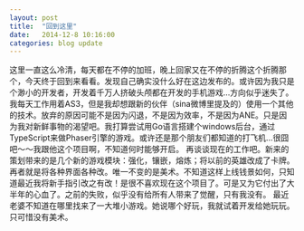 ```yaml
---
layout: post
title:  "回到这里"
date:   2014-12-8 10:16:00
categories: blog update
---
```

这里一直这么冷清，每天都在不停的加班，晚上回家又在不停的折腾这个折腾那个，今天终于回到来看看。发现自己确实没什么好在这边发布的。或许因为我只是个渺小的开发者，开发着千万人挤破头颅都在开发的手机游戏...方向似乎迷失了。
我每天工作用着AS3，但是我却想跟新的伙伴（sina微博里提及的）使用一个其他的技术。放弃的原因可能不是因为闪退，不是因为效率，不是因为ANE。只是因为我对新鲜事物的渴望吧。我打算尝试用Go语言搭建个windows后台，通过TypeScript来做Phaser引擎的游戏。或许还是那个朋友们都知道的打飞机...很囧吧～～我跟他这个项目啊，不知道何时能够开启。
再谈谈现在的工作吧。新来的策划带来的是几个新的游戏模块：强化，镶嵌，熔炼；将以前的英雄改成了卡牌。再者就是将各种界面各种改。唯一不变的是美术。不知道这样上线钱景如何，只知道最近我将新手指引改之有改！是很不喜欢现在这个项目了。可是又为它付出了大半年的心血了。之前的失败，似乎没有给所有人带来了觉醒，只有我没有。
最近老婆不知道在哪里找来了一大堆小游戏。她说哪个好玩，我就试着开发给她玩玩。只可惜没有美术。